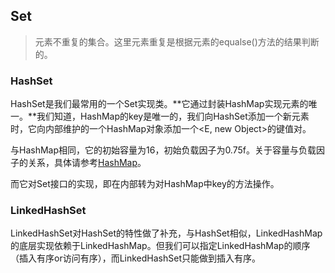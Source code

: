 ## Set
> 元素不重复的集合。这里元素重复是根据元素的equalse()方法的结果判断的。

### HashSet
HashSet是我们最常用的一个Set实现类。**它通过封装HashMap实现元素的唯一。**我们知道，HashMap的key是唯一的，我们向HashSet添加一个新元素时，它向内部维护的一个HashMap对象添加一个<E, new Object>的键值对。

与HashMap相同，它的初始容量为16，初始负载因子为0.75f。关于容量与负载因子的关系，具体请参考[HashMap](https://github.com/2yLoo/broken-sowrd/blob/master/java-base/util/Map/HashMap.md)。

而它对Set接口的实现，即在内部转为对HashMap中key的方法操作。

### LinkedHashSet
LinkedHashSet对HashSet的特性做了补充，与HashSet相似，LinkedHashMap的底层实现依赖于LinkedHashMap。但我们可以指定LinkedHashMap的顺序（插入有序or访问有序），而LinkedHashSet只能做到插入有序。
